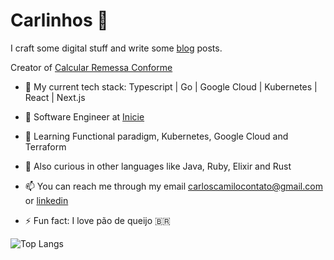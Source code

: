# Carlinhos 👋

I craft some digital stuff and write some [blog](https://kablogs.fun/) posts.

Creator of [Calcular Remessa Conforme](calcular-remessa-conforme.vercel.app)

- :scroll: My current tech stack: Typescript | Go | Google Cloud | Kubernetes | React | Next.js
- 🔭 Software Engineer at [Inicie](https://inicie.digital/)
- 🌱 Learning Functional paradigm, Kubernetes, Google Cloud and Terraform
- :mag_right: Also curious in other languages like Java, Ruby, Elixir and Rust

- 📫 You can reach me through my email carloscamilocontato@gmail.com or [linkedin](https://www.linkedin.com/in/carloshcamilo/) 
 
- ⚡ Fun fact: I love pão de queijo :brazil:

![Top Langs](https://github-readme-stats.vercel.app/api/top-langs/?username=kalogs-c&layout=compact&theme=catppuccin&langs_count=10&exclude_repo=kablogs)
